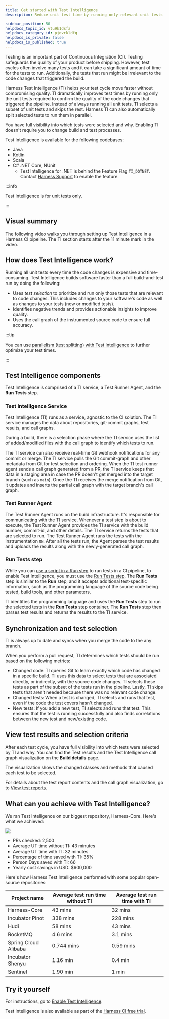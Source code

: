 ```yaml
---
title: Get started with Test Intelligence
description: Reduce unit test time by running only relevant unit tests.

sidebar_position: 50
helpdocs_topic_id: vtu9k1dsfa
helpdocs_category_id: pjovrkldfq
helpdocs_is_private: false
helpdocs_is_published: true
---
```


Testing is an important part of Continuous Integration (CI). Testing safeguards the quality of your product before shipping. However, test cycles often involve many tests and it can take a significant amount of time for the tests to run. Additionally, the tests that run might be irrelevant to the code changes that triggered the build.

Harness Test Intelligence (TI) helps your test cycle move faster without compromising quality. TI dramatically improves test times by running only the unit tests required to confirm the quality of the code changes that triggered the pipeline. Instead of always running all unit tests, TI selects a subset of unit tests and skips the rest. Harness TI can also automatically split selected tests to run them in parallel.

You have full visibility into which tests were selected and why. Enabling TI doesn't require you to change build and test processes.

Test Intelligence is available for the following codebases:

* Java
* Kotlin
* Scala
* C# .NET Core, <!-- Framework, -->NUnit
  * Test Intelligence for .NET is behind the Feature Flag `TI_DOTNET`. Contact [Harness Support](mailto:support@harness.io) to enable the feature. <!-- * Framework is supported on Windows [VM build infrastructures](/docs/category/set-up-vm-build-infrastructures/) only. -->

:::info

Test Intelligence is for unit tests only.

:::

## Visual summary

The following video walks you through setting up Test Intelligence in a Harness CI pipeline. The TI section starts after the 11 minute mark in the video.

<!-- Video:
https://harness-1.wistia.com/medias/rpv5vwzpxz-->
<docvideo src="https://www.youtube.com/embed/eAtIO4bJ3No" />

<!-- div class="hd--embed" data-provider="YouTube" data-thumbnail="https://i.ytimg.com/vi/kZmOCLCpvmk/hqdefault.jpg"><iframe width=" 480" height="270" src="https://www.youtube.com/embed/eAtIO4bJ3No" frameborder="0" allowfullscreen="allowfullscreen"></iframe></div -->

## How does Test Intelligence work?

Running all unit tests every time the code changes is expensive and time-consuming. Test Intelligence builds software faster than a full build-and-test run by doing the following:

* Uses *test selection* to prioritize and run only those tests that are relevant to code changes. This includes changes to your software's code as well as changes to your tests (new or modified tests).
* Identifies negative trends and provides actionable insights to improve quality.
* Uses the call graph of the instrumented source code to ensure full accuracy.

:::tip

You can use [parallelism (test splitting) with Test Intelligence](/docs/continuous-integration/use-ci/set-up-test-intelligence/#enable-parallelism-for-test-intelligence) to further optimize your test times.

:::

## Test Intelligence components

Test Intelligence is comprised of a TI service, a Test Runner Agent, and the **Run Tests** step.
### Test Intelligence Service

Test Intelligence (TI) runs as a service, agnostic to the CI solution. The TI service manages the data about repositories, git-commit graphs, test results, and call graphs.

During a build, there is a selection phase where the TI service uses the list of added/modified files with the call graph to identify which tests to run.

The TI service can also receive real-time Git webhook notifications for any commit or merge. The TI service pulls the Git commit-graph and other metadata from Git for test selection and ordering. When the TI test runner agent sends a call graph generated from a PR, the TI service keeps that data in a staging area in case the PR doesn't get merged into the target branch (such as `main`). Once the TI receives the merge notification from Git, it updates and inserts the partial call graph with the target branch's call graph.

### Test Runner Agent

The Test Runner Agent runs on the build infrastructure. It's responsible for communicating with the TI service. Whenever a test step is about to execute, the Test Runner Agent provides the TI service with the build number, commit-id, and other details. The TI service returns the tests that are selected to run. The Test Runner Agent runs the tests with the instrumentation `ON`. After all the tests run, the Agent parses the test results and uploads the results along with the newly-generated call graph.

### Run Tests step

While you can [use a script in a Run step](../use-ci/run-ci-scripts/run-a-script-in-a-ci-stage.md) to run tests in a CI pipeline, to enable Test Intelligence, you must use the [Run Tests step](../use-ci/set-up-test-intelligence/configure-run-tests-step-settings.md). The **Run Tests** step is similar to the **Run** step, and it accepts additional test-specific information, such as the programming language of the source code being tested, build tools, and other parameters.

TI identifies the programming language and uses the **Run Tests** step to run the selected tests in the **Run Tests**  step container. The **Run Tests** step then parses test results and returns the results to the TI service.

## Synchronization and test selection

TI is always up to date and syncs when you merge the code to the any branch.

When you perform a pull request, TI determines which tests should be run based on the following metrics:

* Changed code: TI queries Git to learn exactly which code has changed in a specific build. TI uses this data to select tests that are associated directly, or indirectly, with the source code changes. TI selects these tests as part of the subset of the tests run in the pipeline. Lastly, TI skips tests that aren't needed because there was no relevant code change.
* Changed tests: When a test is changed, TI selects and runs that test, even if the code the test covers hasn't changed.
* New tests: If you add a new test, TI selects and runs that test. This ensures that the test is running successfully and also finds correlations between the new test and new/existing code.

## View test results and selection criteria

After each test cycle, you have full visibility into which tests were selected by TI and why. You can find the Test results and the Test Intelligence call graph visualization on the **Build details** page.

The visualization shows the changed classes and methods that caused each test to be selected.

For details about the test report contents and the call graph visualization, go to [View test reports](/docs/continuous-integration/use-ci/set-up-test-intelligence/#view-test-reports).

## What can you achieve with Test Intelligence?

We ran Test Intelligence on our biggest repository, Harness-Core. Here's what we achieved:

![](./static/test-intelligence-concepts-5012.png)

* PRs checked: 2,500
* Average UT time without TI: 43 minutes
* Average UT time with TI: 32 minutes
* Percentage of time saved with TI: 35%
* Person Days saved with TI: 66
* Yearly cost savings in USD: $600,000

Here's how Harness Test Intelligence performed with some popular open-source repositories:

| **Project name** | **Average test run time without TI** | **Average test run time with TI** |
| -- | -- | -- |
| Harness-Core | 43 mins | 32 mins |
| Incubator Pinot | 338 mins | 228 mins |
| Hudi | 58 mins | 43 mins |
| RocketMQ | 4.6 mins | 3.1 mins |
| Spring Cloud Alibaba | 0.744 mins | 0.59 mins |
| Incubator Shenyu | 1.16 min | 0.4 min |
| Sentinel | 1.90 min | 1 min |

## Try it yourself

For instructions, go to [Enable Test Intelligence](../use-ci/set-up-test-intelligence/set-up-test-intelligence.md).

Test Intelligence is also available as part of the [Harness CI free trial](https://www.harness.io/pricing?module=ci#).
